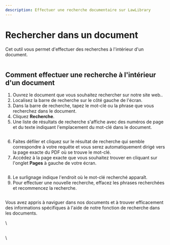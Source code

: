 ```yaml
---
description: Effectuer une recherche documentaire sur LawLibrary
---
```


# Rechercher dans un document

Cet outil vous permet d'effectuer des recherches à l'intérieur d'un document.

<figure><img src="https://lh3.googleusercontent.com/mWWLpH_fXwJp7yGhxk7NOac2yb6TV83J45rWrklBNvTtqqIefnIqwylXJj3-QIG1P5HSChZ4-KkdZ-itXOetfqT-Su-XMinFOQDSlNcuffIrgwspcpUJrXx1Tm8xMJhwqde4TszeCvvPEXPto74ueQc" alt=""><figcaption></figcaption></figure>

## Comment effectuer une recherche à l'intérieur d'un document

1. Ouvrez le document que vous souhaitez rechercher sur notre site web..
2. Localisez la barre de recherche sur le côté gauche de l'écran.
3. Dans la barre de recherche, tapez le mot-clé ou la phrase que vous recherchez dans le document.
4. Cliquez **Recherche**.
5. Une liste de résultats de recherche s'affiche avec des numéros de page et du texte indiquant l'emplacement du mot-clé dans le document.

<figure><img src="https://lh3.googleusercontent.com/SWlPAv4LZ57oHGZyrcsy5lcQAbBYCaH4wC5JphRYdrJRO8tOf5Oa68zrgaQBphlquvTWuCbgTUkzG7vIQHAjjofWMGL24f56fRfJsijGwxwefSWJ-LvSzYmUU78d8Rlwl6vA6u-1KbAQkHXXXp6jf3Y" alt=""><figcaption></figcaption></figure>



6. Faites défiler et cliquez sur le résultat de recherche qui semble correspondre à votre requête et vous serez automatiquement dirigé vers la page exacte du PDF où se trouve le mot-clé.
7. Accédez à la page exacte que vous souhaitez trouver en cliquant sur l'onglet **Pages** à gauche de votre écran.

<figure><img src="https://lh6.googleusercontent.com/JZ39hEOCzmcIdUA97vYWiNrZVg0TRa2qdVAiP1eW8KvquGmwWTgx-9rPnYSIQekqJF1IVpR_zIWmwM649LjdMCT07-Abib9ClfNXAkDLd8PH2_AN-07AYGutGtwSCzckb9liS5l92z9H7088qGIT1ig" alt=""><figcaption></figcaption></figure>

8. Le surlignage indique l'endroit où le mot-clé recherché apparaît.
9. Pour effectuer une nouvelle recherche, effacez les phrases recherchées et recommencez la recherche.

<figure><img src="https://lh5.googleusercontent.com/XzoioQvelLLjSnQ-yOqSB1FS2RHWePvSaIb7M-THn84pmUMIthZPsBCzJ11Kd1B69x3gY5QxjZQ0C0wx5sDEt5KuR2GmplpJKqx3Jk1H9g070LKAs_PZPwiX2ssg2Fd5ZuxhubAwahDRKdsecF3taoE" alt=""><figcaption></figcaption></figure>

Vous avez appris à naviguer dans nos documents et à trouver efficacement des informations spécifiques à l'aide de notre fonction de recherche dans les documents.

\


##

\
